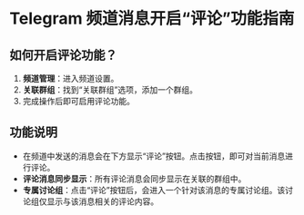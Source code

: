 # Telegram 频道消息开启“评论”功能指南

## **如何开启评论功能？**
1. **频道管理**：进入频道设置。
2. **关联群组**：找到“关联群组”选项，添加一个群组。
3. 完成操作后即可启用评论功能。


## **功能说明**
- 在频道中发送的消息会在下方显示“评论”按钮。点击按钮，即可对当前消息进行评论。
- **评论消息同步显示**：所有评论消息会同步显示在关联的群组中。
- **专属讨论组**：点击“评论”按钮后，会进入一个针对该消息的专属讨论组。该讨论组仅显示与该消息相关的评论内容。
